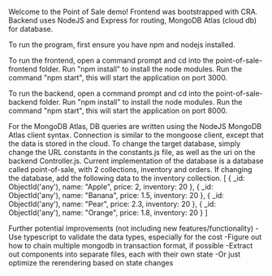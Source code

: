 Welcome to the Point of Sale demo!
Frontend was bootstrapped with CRA.
Backend uses NodeJS and Express for routing, MongoDB Atlas (cloud db) for database.

To run the program, first ensure you have npm and nodejs installed.

To run the frontend, open a command prompt and cd into the point-of-sale-frontend folder.
Run "npm install" to install the node modules.
Run the command "npm start", this will start the application on port 3000.

To run the backend, open a command prompt and cd into the point-of-sale-backend folder.
Run "npm install" to install the node modules.
Run the command "npm start", this will start the application on port 8000.

For the MongoDB Atlas,
DB queries are written using the NodeJS MongoDB Atlas client syntax.
Connection is similar to the mongoose client, except that the data is stored in the cloud.
To change the target database, simply change the URL constants in the constants.js file, as well as the uri on the backend Controller.js.
Current implementation of the database is a database called point-of-sale, with 2 collections, inventory and orders.
If changing the database, add the following data to the inventory collection.
[
{
_id: ObjectId('any'),
name: "Apple",
price: 2,
inventory: 20
},
{
_id: ObjectId('any'),
name: "Banana",
price: 1.5,
inventory: 20
},
{
_id: ObjectId('any'),
name: "Pear",
price: 2.3,
inventory: 20
},
{
_id: ObjectId('any'),
name: "Orange",
price: 1.8,
inventory: 20
}
]

Further potential improvements (not including new features/functionality)
-Use typescript to validate the data types, especially for the cost
-Figure out how to chain multiple mongodb in transaction format, if possible
-Extract out components into separate files, each with their own state
-Or just optimize the rerendering based on state changes

